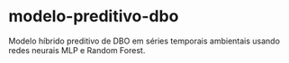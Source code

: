 # modelo-preditivo-dbo
Modelo híbrido preditivo de DBO em séries temporais ambientais usando redes neurais MLP e Random Forest.
